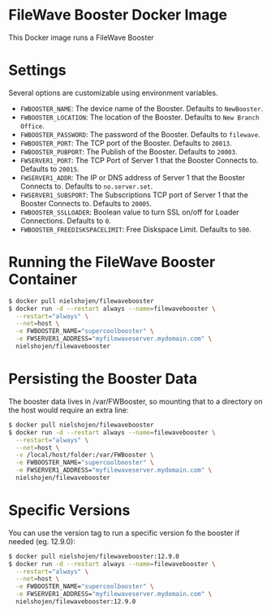 # FileWave Booster Docker Image

This Docker image runs a FileWave Booster

# Settings

Several options are customizable using environment variables.

* ``FWBOOSTER_NAME``: The device name of the Booster. Defaults to ``NewBooster``.
* ``FWBOOSTER_LOCATION``: The location of the Booster. Defaults to ``New Branch Office``.
* ``FWBOOSTER_PASSWORD``: The password of the Booster. Defaults to ``filewave``.
* ``FWBOOSTER_PORT``: The TCP port of the Booster. Defaults to ``20013``.
* ``FWBOOSTER_PUBPORT``: The Publish of the Booster. Defaults to ``20003``.
* ``FWSERVER1_PORT``: The TCP Port of Server 1 that the Booster Connects to. Defaults to ``20015``.
* ``FWSERVER1_ADDR``: The IP or DNS address of Server 1 that the Booster Connects to. Defaults to ``no.server.set``.
* ``FWSERVER1_SUBSPORT``: The Subscriptions TCP port of Server 1 that the Booster Connects to. Defaults to ``20005``.
* ``FWBOOSTER_SSLLOADER``: Boolean value to turn SSL on/off for Loader Connections. Defaults to ``0``.
* ``FWBOOSTER_FREEDISKSPACELIMIT``: Free Diskspace Limit. Defaults to ``500``.

# Running the FileWave Booster Container

```bash
$ docker pull nielshojen/filewavebooster
$ docker run -d --restart always --name=filewavebooster \
  --restart="always" \
  --net=host \
  -e FWBOOSTER_NAME="supercoolbooster" \
  -e FWSERVER1_ADDRESS="myfilewaveserver.mydomain.com" \
  nielshojen/filewavebooster
```

# Persisting the Booster Data

The booster data lives in /var/FWBooster, so mounting that to a directory on the host would require an extra line:

```bash
$ docker pull nielshojen/filewavebooster
$ docker run -d --restart always --name=filewavebooster \
  --restart="always" \
  --net=host \
  -v /local/host/folder:/var/FWBooster \
  -e FWBOOSTER_NAME="supercoolbooster" \
  -e FWSERVER1_ADDRESS="myfilewaveserver.mydomain.com" \
  nielshojen/filewavebooster
```

# Specific Versions

You can use the version tag to run a specific version fo the booster if needed (eg. 12.9.0):

```bash
$ docker pull nielshojen/filewavebooster:12.9.0
$ docker run -d --restart always --name=filewavebooster \
  --restart="always" \
  --net=host \
  -e FWBOOSTER_NAME="supercoolbooster" \
  -e FWSERVER1_ADDRESS="myfilewaveserver.mydomain.com" \
  nielshojen/filewavebooster:12.9.0
```
